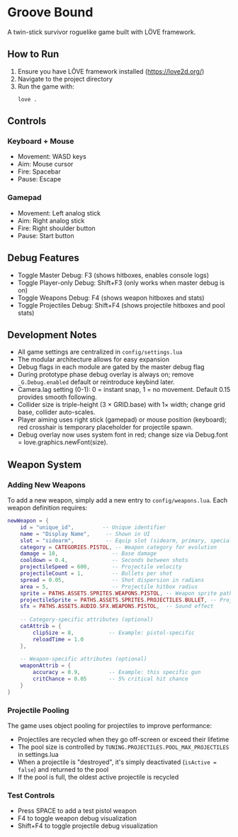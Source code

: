 # Groove Bound

A twin-stick survivor roguelike game built with LÖVE framework.

## How to Run

1. Ensure you have LÖVE framework installed (https://love2d.org/)
2. Navigate to the project directory
3. Run the game with:
   ```
   love .
   ```

## Controls

### Keyboard + Mouse
- Movement: WASD keys
- Aim: Mouse cursor
- Fire: Spacebar
- Pause: Escape

### Gamepad
- Movement: Left analog stick
- Aim: Right analog stick
- Fire: Right shoulder button
- Pause: Start button

## Debug Features

- Toggle Master Debug: F3 (shows hitboxes, enables console logs)
- Toggle Player-only Debug: Shift+F3 (only works when master debug is on)
- Toggle Weapons Debug: F4 (shows weapon hitboxes and stats)
- Toggle Projectiles Debug: Shift+F4 (shows projectile hitboxes and pool stats)

## Development Notes

- All game settings are centralized in `config/settings.lua`
- The modular architecture allows for easy expansion
- Debug flags in each module are gated by the master debug flag
- During prototype phase debug overlay is always on; remove `_G.Debug.enabled` default or reintroduce keybind later.
- Camera.lag setting (0-1): 0 = instant snap, 1 = no movement. Default 0.15 provides smooth following.
- Collider size is triple-height (3 × GRID.base) with 1× width; change grid base, collider auto-scales.
- Player aiming uses right stick (gamepad) or mouse position (keyboard); red crosshair is temporary placeholder for projectile spawn.
- Debug overlay now uses system font in red; change size via Debug.font = love.graphics.newFont(size).

## Weapon System

### Adding New Weapons

To add a new weapon, simply add a new entry to `config/weapons.lua`. Each weapon definition requires:

```lua
newWeapon = {
    id = "unique_id",         -- Unique identifier
    name = "Display Name",     -- Shown in UI
    slot = "sidearm",          -- Equip slot (sidearm, primary, special, etc.)
    category = CATEGORIES.PISTOL, -- Weapon category for evolution
    damage = 10,                 -- Base damage
    cooldown = 0.4,              -- Seconds between shots
    projectileSpeed = 600,       -- Projectile velocity
    projectileCount = 1,         -- Bullets per shot
    spread = 0.05,               -- Shot dispersion in radians
    area = 5,                    -- Projectile hitbox radius
    sprite = PATHS.ASSETS.SPRITES.WEAPONS.PISTOL, -- Weapon sprite path
    projectileSprite = PATHS.ASSETS.SPRITES.PROJECTILES.BULLET, -- Projectile sprite
    sfx = PATHS.ASSETS.AUDIO.SFX.WEAPONS.PISTOL,  -- Sound effect
    
    -- Category-specific attributes (optional)
    catAttrib = {
        clipSize = 8,           -- Example: pistol-specific
        reloadTime = 1.0
    },
    
    -- Weapon-specific attributes (optional)
    weaponAttrib = {
        accuracy = 0.9,         -- Example: this specific gun
        critChance = 0.05       -- 5% critical hit chance
    }
}
```

### Projectile Pooling

The game uses object pooling for projectiles to improve performance:

- Projectiles are recycled when they go off-screen or exceed their lifetime
- The pool size is controlled by `TUNING.PROJECTILES.POOL_MAX_PROJECTILES` in settings.lua
- When a projectile is "destroyed", it's simply deactivated (`isActive = false`) and returned to the pool
- If the pool is full, the oldest active projectile is recycled

### Test Controls

- Press SPACE to add a test pistol weapon
- F4 to toggle weapon debug visualization
- Shift+F4 to toggle projectile debug visualization
